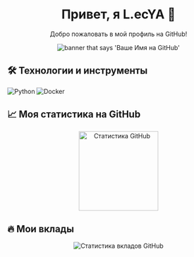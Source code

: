 <meta charset="UTF-8">
<div align="center">
  <h1>Привет, я L.ecYA 👋</h1>
  <p>Добро пожаловать в мой профиль на GitHub!</p>
</div>

<div align="center">
  <img src="https://via.placeholder.com/900x300/5D3FD3/D1C4E9?text=L.ecYA" alt="banner that says 'Ваше Имя на GitHub'">
</div>

<h2>🛠 Технологии и инструменты</h2>
<p>
  <!-- Иконки технологий -->
  <img src="https://img.shields.io/badge/code-Python-5D3FD3?style=for-the-badge&logo=Python&logoColor=white" alt="Python"/>
  <img src="https://img.shields.io/badge/tool-Docker-5D3FD3?style=for-the-badge&logo=Docker&logoColor=white" alt="Docker"/>
  <!-- Добавьте другие иконки по вашему усмотрению -->
</p>

<h2>📈 Моя статистика на GitHub</h2>
<div align="center">
  <img height="180em" src="https://github-readme-stats.vercel.app/api?username=L.ecYA&show_icons=true&hide_border=true&theme=react&bg_color=5D3FD3&title_color=D1C4E9&icon_color=D1C4E9&text_color=D1C4E9" alt="Статистика GitHub"/>
</div>

<h2>🔥 Мои вклады</h2>
<div align="center">
  <img src="https://github-readme-streak-stats.herokuapp.com/?user=ваш_пользователь&theme=dark&background=5D3FD3&stroke=D1C4E9&ring=D1C4E9&fire=D1C4E9&currStreakNum=D1C4E9&sideNums=D1C4E9&currStreakLabel=D1C4E9&sideLabels=D1C4E9&dates=D1C4E9" alt="Статистика вкладов GitHub"/>
</div>

<!--
**ваш_пользователь/ваш_пользователь** это ✨ _специальный_ ✨ репозиторий, потому что его README.md (этот файл) отображается на вашем профиле GitHub.
Вы можете нажать на ссылку, чтобы просмотреть ваши изменения.
-->

<!-- Можете добавить секцию с контактами или дополнительной информацией -->
